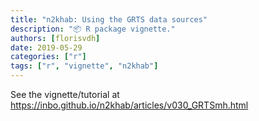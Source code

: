 ```yaml
---
title: "n2khab: Using the GRTS data sources"
description: "📦 R package vignette."
authors: [florisvdh]
date: 2019-05-29
categories: ["r"]
tags: ["r", "vignette", "n2khab"]
---
```


See the vignette/tutorial at <https://inbo.github.io/n2khab/articles/v030_GRTSmh.html>
